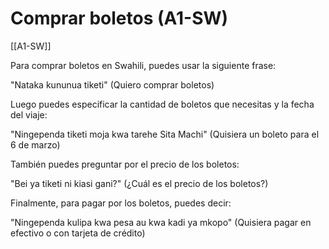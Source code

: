# Comprar boletos (A1-SW)

[[A1-SW]]

Para comprar boletos en Swahili, puedes usar la siguiente frase:

"Nataka kununua tiketi"
(Quiero comprar boletos)

Luego puedes especificar la cantidad de boletos que necesitas y la fecha del viaje:

"Ningependa tiketi moja kwa tarehe Sita Machi"
(Quisiera un boleto para el 6 de marzo)

También puedes preguntar por el precio de los boletos:

"Bei ya tiketi ni kiasi gani?"
(¿Cuál es el precio de los boletos?)

Finalmente, para pagar por los boletos, puedes decir:

"Ningependa kulipa kwa pesa au kwa kadi ya mkopo"
(Quisiera pagar en efectivo o con tarjeta de crédito)
